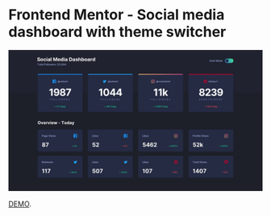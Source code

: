 # Frontend Mentor - Social media dashboard with theme switcher

![Design preview for the Social media dashboard with theme switcher coding challenge](./src/img/desktop-design-dark.jpg)

[DEMO](https://webbomj.github.io/FM-social-media-dashboard/).
